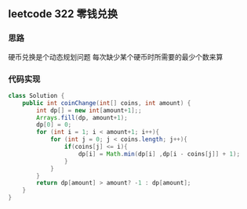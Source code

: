 ## leetcode 322 零钱兑换
### 思路
硬币兑换是个动态规划问题
每次缺少某个硬币时所需要的最少个数来算

### 代码实现
```java
class Solution {
    public int coinChange(int[] coins, int amount) {
        int dp[] = new int[amount+1];;
        Arrays.fill(dp, amount+1);  
        dp[0] = 0;
        for (int i = 1; i < amount+1; i++){
            for (int j = 0; j < coins.length; j++){
                if(coins[j] <= i){
                    dp[i] = Math.min(dp[i] ,dp[i - coins[j]] + 1);
                }
            }
        }
        return dp[amount] > amount? -1 : dp[amount];
    }
}
```

